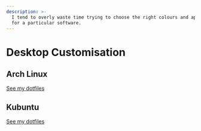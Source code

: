```yaml
---
description: >-
  I tend to overly waste time trying to choose the right colours and appearance
  for a particular software.
---
```


# Desktop Customisation

## Arch Linux

[See my dotfiles](https://github.com/JimmeeX/dotfiles)

## Kubuntu

[See my dotfiles](https://github.com/JimmeeX/my_desktop)

